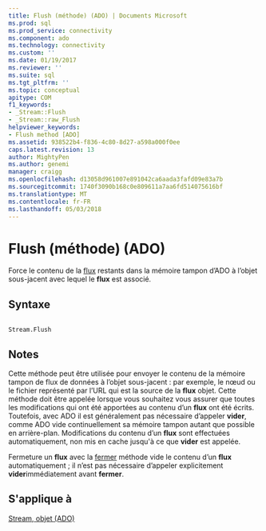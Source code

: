```yaml
---
title: Flush (méthode) (ADO) | Documents Microsoft
ms.prod: sql
ms.prod_service: connectivity
ms.component: ado
ms.technology: connectivity
ms.custom: ''
ms.date: 01/19/2017
ms.reviewer: ''
ms.suite: sql
ms.tgt_pltfrm: ''
ms.topic: conceptual
apitype: COM
f1_keywords:
- _Stream::Flush
- _Stream::raw_Flush
helpviewer_keywords:
- Flush method [ADO]
ms.assetid: 938522b4-f836-4c80-8d27-a598a000f0ee
caps.latest.revision: 13
author: MightyPen
ms.author: genemi
manager: craigg
ms.openlocfilehash: d13058d961007e891042ca6aada3fafd09e83a7b
ms.sourcegitcommit: 1740f3090b168c0e809611a7aa6fd514075616bf
ms.translationtype: MT
ms.contentlocale: fr-FR
ms.lasthandoff: 05/03/2018
---
```

# <a name="flush-method-ado"></a>Flush (méthode) (ADO)
Force le contenu de la [flux](../../../ado/reference/ado-api/stream-object-ado.md) restants dans la mémoire tampon d’ADO à l’objet sous-jacent avec lequel le **flux** est associé.  
  
## <a name="syntax"></a>Syntaxe  
  
```  
  
Stream.Flush  
```  
  
## <a name="remarks"></a>Notes  
 Cette méthode peut être utilisée pour envoyer le contenu de la mémoire tampon de flux de données à l’objet sous-jacent : par exemple, le nœud ou le fichier représenté par l’URL qui est la source de la **flux** objet. Cette méthode doit être appelée lorsque vous souhaitez vous assurer que toutes les modifications qui ont été apportées au contenu d’un **flux** ont été écrits. Toutefois, avec ADO il est généralement pas nécessaire d’appeler **vider**, comme ADO vide continuellement sa mémoire tampon autant que possible en arrière-plan. Modifications du contenu d’un **flux** sont effectuées automatiquement, non mis en cache jusqu'à ce que **vider** est appelée.  
  
 Fermeture un **flux** avec la [fermer](../../../ado/reference/ado-api/close-method-ado.md) méthode vide le contenu d’un **flux** automatiquement ; il n’est pas nécessaire d’appeler explicitement **vider**immédiatement avant **fermer**.  
  
## <a name="applies-to"></a>S'applique à  
 [Stream, objet (ADO)](../../../ado/reference/ado-api/stream-object-ado.md)
